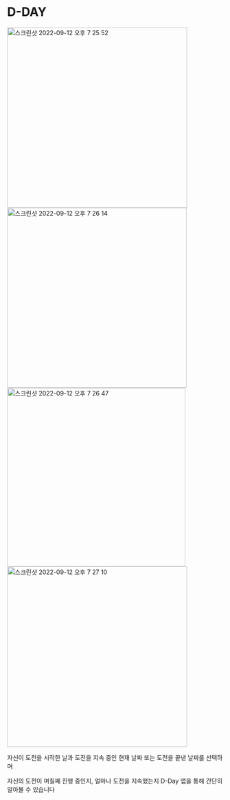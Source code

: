 # D-DAY

<img width="419" alt="스크린샷 2022-09-12 오후 7 25 52" src="https://user-images.githubusercontent.com/102157871/189632640-6839360f-e704-4c56-9977-e8828a810c72.png">
<img width="418" alt="스크린샷 2022-09-12 오후 7 26 14" src="https://user-images.githubusercontent.com/102157871/189632729-c079f3c3-774c-4ed2-a0aa-335fccc326ea.png">
<img width="415" alt="스크린샷 2022-09-12 오후 7 26 47" src="https://user-images.githubusercontent.com/102157871/189632736-90834a2c-5525-478d-aadc-cc5d53077641.png">
<img width="419" alt="스크린샷 2022-09-12 오후 7 27 10" src="https://user-images.githubusercontent.com/102157871/189632741-92018082-61f4-4e2d-a535-187d92125db1.png">

자신이 도전을 시작한 날과 도전을 지속 중인 현재 날짜 또는 도전을 끝낸 날짜를 선택하며

자신의 도전이 며칠째 진행 중인지, 얼마나 도전을 지속했는지 D-Day 앱을 통해 간단히 알아볼 수 있습니다
